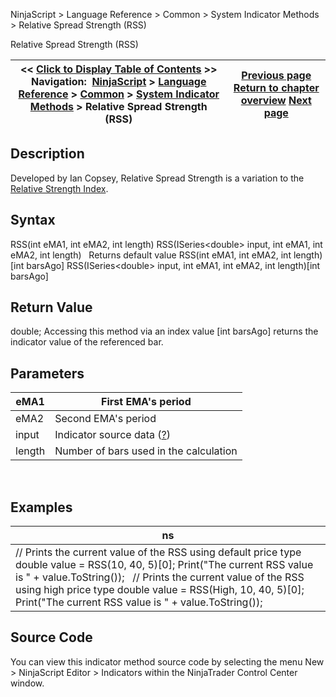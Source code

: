 ﻿
NinjaScript \> Language Reference \> Common \> System Indicator Methods \> Relative Spread Strength (RSS)

Relative Spread Strength (RSS)

| \<\< [Click to Display Table of Contents](relative_spread_strength_rss.md) \>\> **Navigation:**     [NinjaScript](ninjascript.md) \> [Language Reference](language_reference_wip.md) \> [Common](common.md) \> [System Indicator Methods](indicators.md) \> Relative Spread Strength (RSS) | [Previous page](regression_channel.md) [Return to chapter overview](indicators.md) [Next page](relative_strength_index_rsi.md) |
| --- | --- |
## Description
Developed by Ian Copsey, Relative Spread Strength is a variation to the [Relative Strength Index](relative_strength_index_rsi.md). 

## Syntax
RSS(int eMA1, int eMA2, int length)
RSS(ISeries\<double\> input, int eMA1, int eMA2, int length)
 
Returns default value
RSS(int eMA1, int eMA2, int length)\[int barsAgo]
RSS(ISeries\<double\> input, int eMA1, int eMA2, int length)\[int barsAgo]

## Return Value
double; Accessing this method via an index value \[int barsAgo] returns the indicator value of the referenced bar.

## Parameters

| eMA1 | First EMA's period |
| --- | --- |
| eMA2 | Second EMA's period |
| input | Indicator source data ([?](valid_input_data_for_indicator.md)) |
| length | Number of bars used in the calculation |
 
## 
## Examples

| ns |
| --- |
| // Prints the current value of the RSS using default price type double value \= RSS(10, 40, 5)\[0]; Print("The current RSS value is " \+ value.ToString());   // Prints the current value of the RSS using high price type double value \= RSS(High, 10, 40, 5)\[0]; Print("The current RSS value is " \+ value.ToString()); |

## Source Code
You can view this indicator method source code by selecting the menu New \> NinjaScript Editor \> Indicators within the NinjaTrader Control Center window.
